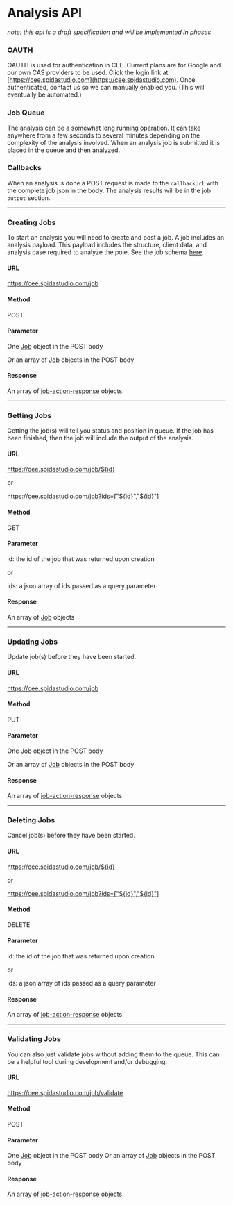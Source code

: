 # Analysis API 

_note: this api is a draft specification and will be implemented in phases_

### OAUTH

OAUTH is used for authentication in CEE.  Current plans are for Google and our own CAS providers to be used. Click the login link at [https://cee.spidastudio.com](https://cee.spidastudio.com). Once authenticated, contact us so we can manually enabled you.  (This will eventually be automated.)

### Job Queue

The analysis can be a somewhat long running operation.  It can take anywhere from a few seconds to several minutes depending on the complexity of the analysis involved.  When an analysis job is submitted it is placed in the queue and then analyzed.

### Callbacks

When an analysis is done a POST request is made to the `callbackUrl` with the complete job json in the body.  The analysis results will be in the job `output` section.


----------------------------------------------------------------------------------------------------------------------------------------------------------------


### Creating Jobs

To start an analysis you will need to create and post a job.  A job includes an analysis payload.  This payload includes the structure, client data, and analysis case required to analyze the pole.
See the job schema [here](../../resources/schema/spidacalc/cee/job.schema).

#### URL

https://cee.spidastudio.com/job

#### Method

POST

#### Parameter

One [Job](../../resources/schema/spidacalc/cee/job.schema) object in the POST body

Or an array of [Job](../../resources/schema/spidacalc/cee/job.schema) objects in the POST body

#### Response

An array of [job-action-response](../../resources/schema/spidacalc/cee/job-action-response.schema) objects.


----------------------------------------------------------------------------------------------------------------------------------------------------------------


### Getting Jobs

Getting the job(s) will tell you status and position in queue.  If the job has been finished, then the job will include the output of the analysis.

#### URL

https://cee.spidastudio.com/job/${id}

or 

https://cee.spidastudio.com/job?ids=["${id}","${id}"]

#### Method

GET

#### Parameter

id: the id of the job that was returned upon creation

or 

ids: a json array of ids passed as a query parameter

#### Response

An array of [Job](../../resources/schema/spidacalc/cee/job.schema) objects


----------------------------------------------------------------------------------------------------------------------------------------------------------------


### Updating Jobs

Update job(s) before they have been started.

#### URL

https://cee.spidastudio.com/job

#### Method

PUT

#### Parameter

One [Job](../../resources/schema/spidacalc/cee/job.schema) object in the POST body

Or an array of [Job](../../resources/schema/spidacalc/cee/job.schema) objects in the POST body

#### Response

An array of [job-action-response](../../resources/schema/spidacalc/cee/job-action-response.schema) objects.


----------------------------------------------------------------------------------------------------------------------------------------------------------------


### Deleting Jobs

Cancel job(s) before they have been started.

#### URL

https://cee.spidastudio.com/job/${id}

or 

https://cee.spidastudio.com/job?ids=["${id}","${id}"]

#### Method

DELETE

#### Parameter

id: the id of the job that was returned upon creation

or 

ids: a json array of ids passed as a query parameter

#### Response

An array of [job-action-response](../../resources/schema/spidacalc/cee/job-action-response.schema) objects.


----------------------------------------------------------------------------------------------------------------------------------------------------------------


### Validating Jobs

You can also just validate jobs without adding them to the queue.  This can be a helpful tool during development and/or debugging.

#### URL

https://cee.spidastudio.com/job/validate

#### Method

POST

#### Parameter

One [Job](../../resources/schema/spidacalc/cee/job.schema) object in the POST body
Or an array of [Job](../../resources/schema/spidacalc/cee/job.schema) objects in the POST body

#### Response

An array of [job-action-response](../../resources/schema/spidacalc/cee/job-action-response.schema) objects.


